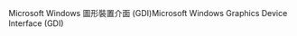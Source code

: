 <span data-ttu-id="d2472-101">Microsoft Windows 圖形裝置介面 (GDI)</span><span class="sxs-lookup"><span data-stu-id="d2472-101">Microsoft Windows Graphics Device Interface (GDI)</span></span>